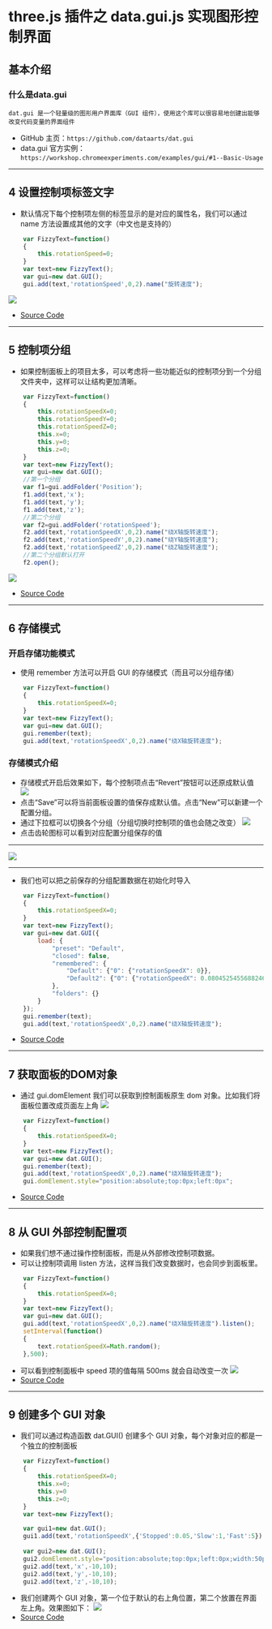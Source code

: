 # three.js 插件之 data.gui.js 实现图形控制界面
## 基本介绍
### 什么是data.gui
```
dat.gui 是一个轻量级的图形用户界面库（GUI 组件），使用这个库可以很容易地创建出能够改变代码变量的界面组件
```
* GitHub 主页：`https://github.com/dataarts/dat.gui`
* data.gui 官方实例： `https://workshop.chromeexperiments.com/examples/gui/#1--Basic-Usage`

***
## 4 设置控制项标签文字
* 默认情况下每个控制项左侧的标签显示的是对应的属性名，我们可以通过 name 方法设置成其他的文字（中文也是支持的）
```javascript
	var FizzyText=function()
	{
		this.rotationSpeed=0;
	}
	var text=new FizzyText();
	var gui=new dat.GUI();
	gui.add(text,'rotationSpeed',0,2).name("旋转速度");
```
![](demo-4.png)
* [Source Code](demo-4.html)
***
## 5 控制项分组
* 如果控制面板上的项目太多，可以考虑将一些功能近似的控制项分到一个分组文件夹中，这样可以让结构更加清晰。
```js
	var FizzyText=function()
	{
		this.rotationSpeedX=0;
		this.rotationSpeedY=0;
		this.rotationSpeedZ=0;
		this.x=0;
		this.y=0;
		this.z=0;
	}
	var text=new FizzyText();
	var gui=new dat.GUI();
	//第一个分组
	var f1=gui.addFolder('Position');
	f1.add(text,'x');
	f1.add(text,'y');
	f1.add(text,'z');
	//第二个分组
	var f2=gui.addFolder('rotationSpeed');
	f2.add(text,'rotationSpeedX',0,2).name("绕X轴旋转速度");
	f2.add(text,'rotationSpeedY',0,2).name("绕Y轴旋转速度");
	f2.add(text,'rotationSpeedZ',0,2).name("绕Z轴旋转速度");
	//第二个分组默认打开
	f2.open();
```
![](demo-5.png)
* [Source Code](demo-5.html)
***
## 6 存储模式
### 开启存储功能模式
* 使用 remember 方法可以开启 GUI 的存储模式（而且可以分组存储）
```js
	var FizzyText=function()
	{
		this.rotationSpeedX=0;
	}
	var text=new FizzyText();
	var gui=new dat.GUI();
	gui.remember(text);
	gui.add(text,'rotationSpeedX',0,2).name("绕X轴旋转速度");
```
### 存储模式介绍
* 存储模式开启后效果如下，每个控制项点击“Revert”按钮可以还原成默认值
![](demo-6-Revert.png)
* 点击“Save”可以将当前面板设置的值保存成默认值。点击“New”可以新建一个配置分组。
* 通过下拉框可以切换各个分组（分组切换时控制项的值也会随之改变）
![](demo-6-New.png)
* 点击齿轮图标可以看到对应配置分组保存的值
***
![](demo-6-Set.png)
***
* 我们也可以把之前保存的分组配置数据在初始化时导入
```js
	var FizzyText=function()
	{
		this.rotationSpeedX=0;
	}
	var text=new FizzyText();
	var gui=new dat.GUI({
        load: {
            "preset": "Default",
            "closed": false,
            "remembered": {
                "Default": {"0": {"rotationSpeedX": 0}},
                "Default2": {"0": {"rotationSpeedX": 0.08045254556882464}}
            },
            "folders": {}
        }
    });
	gui.remember(text);
	gui.add(text,'rotationSpeedX',0,2).name("绕X轴旋转速度");
```
* [Source Code](demo-6.html)
***
## 7 获取面板的DOM对象
* 通过 gui.domElement 我们可以获取到控制面板原生 dom 对象。比如我们将面板位置改成页面左上角
![](demo-7.png)
```js
	var FizzyText=function()
	{
		this.rotationSpeedX=0;
	}
	var text=new FizzyText();
	var gui=new dat.GUI();
	gui.remember(text);
	gui.add(text,'rotationSpeedX',0,2).name("绕X轴旋转速度");
	gui.domElement.style="position:absolute;top:0px;left:0px";
```
* [Source Code](demo-7.html)

***
## 8 从 GUI 外部控制配置项
* 如果我们想不通过操作控制面板，而是从外部修改控制项数据。
* 可以让控制项调用 listen 方法，这样当我们改变数据时，也会同步到面板里。
```js
	var FizzyText=function()
	{
		this.rotationSpeedX=0;
	}
	var text=new FizzyText();
	var gui=new dat.GUI();
	gui.add(text,'rotationSpeedX',0,2).name("绕X轴旋转速度").listen();
	setInterval(function()
	{
		text.rotationSpeedX=Math.random();
	},500);
```
* 可以看到控制面板中 speed 项的值每隔 500ms 就会自动改变一次
![](demo-8.png)
* [Source Code](demo-8.html)

***
## 9 创建多个 GUI 对象
* 我们可以通过构造函数 dat.GUI() 创建多个 GUI 对象，每个对象对应的都是一个独立的控制面板
```js
	var FizzyText=function()
	{
		this.rotationSpeedX=0;
		this.x=0;
		this.y=0
		this.z=0;
	}
	var text=new FizzyText();

	var gui1=new dat.GUI();
	gui1.add(text,'rotationSpeedX',{'Stopped':0.05,'Slow':1,'Fast':5}).name("绕X轴旋转速度");
	
	var gui2=new dat.GUI();
	gui2.domElement.style="position:absolute;top:0px;left:0px;width:50px";
	gui2.add(text,'x',-10,10);
	gui2.add(text,'y',-10,10);
	gui2.add(text,'z',-10,10);
```
* 我们创建两个 GUI 对象，第一个位于默认的右上角位置，第二个放置在界面左上角。效果图如下：
![](demo-9.png)
* [Source Code](demo-9.html)
